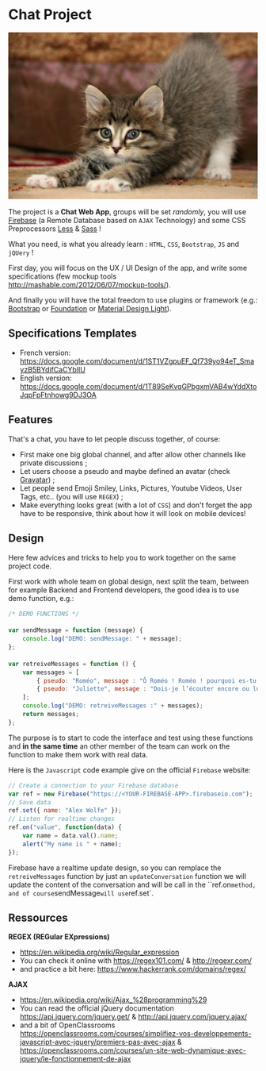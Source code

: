 # Chat Project

![Cutie Cutie <3 !](kitten.jpg)

The project is a **Chat Web App**, groups will be set _randomly_, you will use [Firebase](https://www.firebase.com/) (a Remote Database based on `AJAX` Technology) and some CSS Preprocessors [Less](http://lesscss.org/) & [Sass](http://sass-lang.com/) !

What you need, is what you already learn : `HTML`, `CSS`, `Bootstrap`, `JS` and `jQUery` !

First day, you will focus on the UX / UI Design of the app, and write some specifications (few mockup tools <http://mashable.com/2012/06/07/mockup-tools/>).

And finally you will have the total freedom to use plugins or framework (e.g.: [Bootstrap](http://getbootstrap.com/) or [Foundation](http://foundation.zurb.com/) or [Material Design Light](https://getmdl.io/)).

## Specifications Templates

* French version: https://docs.google.com/document/d/1ST1VZgpuEF_Qf739yo94eT_SmayzB5BYdifCaCYbIlU
* English version: https://docs.google.com/document/d/1T89SeKvqGPbgxmVAB4wYddXtoJqpFpFtnhowg9DJ3OA

## Features

That's a chat, you have to let people discuss together, of course:

* First make one big global channel, and after allow other channels like private discussions ;
* Let users choose a pseudo and maybe defined an avatar (check [Gravatar](https://fr.gravatar.com/)) ;
* Let people send Emoji Smiley, Links, Pictures, Youtube Videos, User Tags, etc.. (you will use `REGEX`) ;
* Make everything looks great (with a lot of `CSS`) and don't forget the app have to be responsive, think about how it will look on mobile devices!

## Design

Here few advices and tricks to help you to work together on the same project code.

First work with whole team on global design, next split the team, between for example Backend and Frontend developers, the good idea is to use demo function, e.g.:

```javascript
/* DEMO FUNCTIONS */

var sendMessage = function (message) {
    console.log("DEMO: sendMessage: " + message);
};

var retreiveMessages = function () {
    var messages = [
        { pseudo: "Roméo", message : "Ô Roméo ! Roméo ! pourquoi es-tu Roméo ? Renie ton père et abdique ton nom ; ou, si tu ne le veux pas, jure de m’aimer, et je ne serai plus une Capulet." },
        { pseudo: "Juliette", message : "Dois-je l’écouter encore ou lui répondre ?" }
    ];
    console.log("DEMO: retreiveMessages :" + messages);
    return messages;
};
```

The purpose is to start to code the interface and test using these functions and **in the same time** an other member of the team can work on the function to make them work with real data.

Here is the `Javascript` code example give on the official `Firebase` website:

```javascript
// Create a connection to your Firebase database
var ref = new Firebase("https://<YOUR-FIREBASE-APP>.firebaseio.com");
// Save data
ref.set({ name: "Alex Wolfe" });
// Listen for realtime changes
ref.on("value", function(data) {
    var name = data.val().name;
    alert("My name is " + name);
});
```

Firebase have a realtime update design, so you can remplace the `retreiveMessages` function by just an `updateConversation` function we will update the content of the conversation and will be call in the ``ref.on` method, and of course `sendMessage` will use `ref.set`.

## Ressources

**REGEX (REGular EXpressions)**

* <https://en.wikipedia.org/wiki/Regular_expression>
* You can check it online with <https://regex101.com/> & <http://regexr.com/>
* and practice a bit here: <https://www.hackerrank.com/domains/regex/>

**AJAX**

* <https://en.wikipedia.org/wiki/Ajax_%28programming%29>
* You can read the official jQuery documentation <https://api.jquery.com/jquery.get/> & <http://api.jquery.com/jquery.ajax/>
* and a bit of OpenClassrooms <https://openclassrooms.com/courses/simplifiez-vos-developpements-javascript-avec-jquery/premiers-pas-avec-ajax> & <https://openclassrooms.com/courses/un-site-web-dynamique-avec-jquery/le-fonctionnement-de-ajax>
